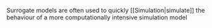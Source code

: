 Surrogate models are often used to quickly [[Simulation|simulate]] the behaviour of a more computationally intensive simulation model
